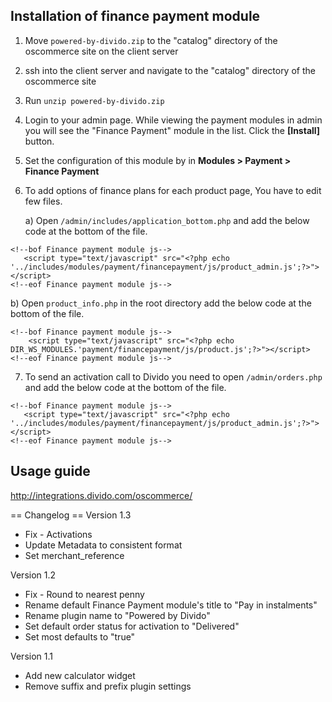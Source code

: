 
Installation of finance payment module    
--------------------------------------

1. Move `powered-by-divido.zip` to the "catalog" directory of the oscommerce site on the client server

2. ssh into the client server and navigate to the "catalog" directory of the oscommerce site

3. Run `unzip powered-by-divido.zip`

4. Login to your admin page. While viewing the payment modules in admin you will see the "Finance Payment" module in the list. Click the **[Install]** button.

5. Set the configuration of this module by in <b>Modules > Payment > Finance Payment</b>

6. To add options of finance plans for each product page, You have to edit few files.

   a) Open ```/admin/includes/application_bottom.php``` and add the below code at the bottom of the file.
   
 ```  
<!--bof Finance payment module js-->
    <script type="text/javascript" src="<?php echo '../includes/modules/payment/financepayment/js/product_admin.js';?>">       </script>
<!--eof Finance payment module js-->
```
   
   b) Open ```product_info.php``` in the root directory add the below code at the bottom of the file.
   
```
<!--bof Finance payment module js-->
    <script type="text/javascript" src="<?php echo DIR_WS_MODULES.'payment/financepayment/js/product.js';?>"></script>
<!--eof Finance payment module js-->
```    

7. To send an activation call to Divido you need to open ```/admin/orders.php``` and add the below code at the bottom of the file.
   
 ```  
<!--bof Finance payment module js-->
    <script type="text/javascript" src="<?php echo '../includes/modules/payment/financepayment/js/product_admin.js';?>">       </script>
<!--eof Finance payment module js-->
```



Usage guide   
-----------

http://integrations.divido.com/oscommerce/


 == Changelog ==
Version 1.3
 - Fix - Activations
 - Update Metadata to consistent format
 - Set merchant_reference

Version 1.2
 - Fix - Round to nearest penny
 - Rename default Finance Payment module's title to "Pay in instalments"
 - Rename plugin name to "Powered by Divido"
 - Set default order status for activation to "Delivered"
 - Set most defaults to "true"

Version 1.1
 - Add new calculator widget
 - Remove suffix and prefix plugin settings
